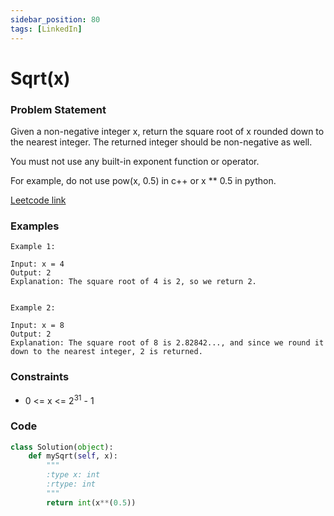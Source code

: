 ```yaml
---
sidebar_position: 80
tags: [LinkedIn]
---
```


# Sqrt(x)

### Problem Statement

Given a non-negative integer x, return the square root of x rounded down to the nearest integer. The returned integer should be non-negative as well.

You must not use any built-in exponent function or operator.

For example, do not use pow(x, 0.5) in c++ or x \*\* 0.5 in python.

[Leetcode link](https://leetcode.com/problems/sqrtx)

### Examples

```
Example 1:

Input: x = 4
Output: 2
Explanation: The square root of 4 is 2, so we return 2.


Example 2:

Input: x = 8
Output: 2
Explanation: The square root of 8 is 2.82842..., and since we round it down to the nearest integer, 2 is returned.
```

### Constraints

- 0 <= x <= 2<sup>31</sup> - 1

### Code

```python title="Python3 Code"
class Solution(object):
    def mySqrt(self, x):
        """
        :type x: int
        :rtype: int
        """
        return int(x**(0.5))
```
